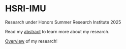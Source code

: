 # HSRI-IMU

Research under Honors Summer Research Institute 2025

Read my [abstract](https://docs.google.com/document/d/14j-3_O2YIwc-OiA4Gq1t-jcLPzeDBnc3r6n5npZGh3k/edit?usp=sharing) to learn more about my research. 

[Overview](https://docs.google.com/presentation/d/1Fr8uTacHUANhovZVr0TUfG2FV4KB23tm/edit?usp=sharing&ouid=100716428424486342092&rtpof=true&sd=true) of my research!